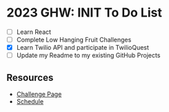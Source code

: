 # 2023 GHW: INIT To Do List

- [ ] Learn React
- [ ] Complete Low Hanging Fruit Challenges
- [x] Learn Twilio API and participate in TwilioQuest
- [ ] Update my Readme to my existing GitHub Projects

## Resources
* [Challenge Page](https://ghw.mlh.io/challenges)
* [Schedule](https://ghw.mlh.io/schedule)
